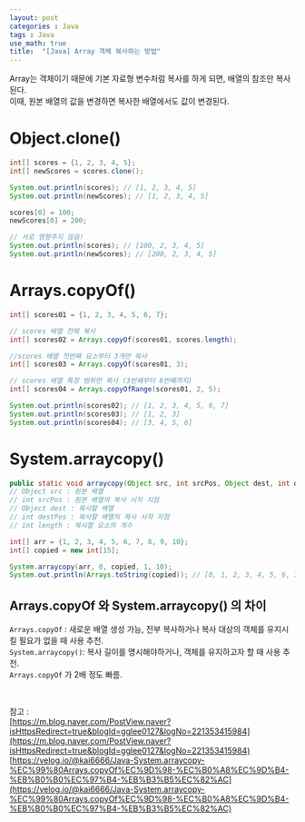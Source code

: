 ```yaml
---
layout: post
categories : Java
tags : Java
use_math: true
title:  "[Java] Array 객체 복사하는 방법"
---
```


Array는 객체이기 때문에 기본 자료형 변수처럼 복사를 하게 되면, 배열의 참조만 복사된다.    
이때, 원본 배열의 값을 변경하면 복사한 배열에서도 값이 변경된다.   

# Object.clone()
```java 
int[] scores = {1, 2, 3, 4, 5}; 
int[] newScores = scores.clone(); 

System.out.println(scores); // [1, 2, 3, 4, 5]
System.out.println(newScores); // [1, 2, 3, 4, 5]

scores[0] = 100; 
newScores[0] = 200; 

// 서로 영향주지 않음! 
System.out.println(scores); // [100, 2, 3, 4, 5]
System.out.println(newScores); // [200, 2, 3, 4, 5]
```

# Arrays.copyOf()
```java 
int[] scores01 = {1, 2, 3, 4, 5, 6, 7}; 

// scores 배열 전체 복사 
int[] scores02 = Arrays.copyOf(scores01, scores.length);

//scores 배열 첫번째 요소부터 3개만 복사 
int[] scores03 = Arrays.copyOf(scores01, 3); 

// scores 배열 특정 범위만 복사 (3번째부터 6번째까지)
int[] scores04 = Arrays.copyOfRange(scores01, 2, 5); 

System.out.println(scores02); // [1, 2, 3, 4, 5, 6, 7]
System.out.println(scores03); // [1, 2, 3]
System.out.println(scores04); // [3, 4, 5, 6]
```

# System.arraycopy()
```java 
public static void arraycopy(Object src, int srcPos, Object dest, int destPos, int length)
// Object src : 원본 배열 
// int srcPos : 원본 배열의 복사 시작 지점
// Object dest : 복사할 배열 
// int destPos : 복사할 배열의 복사 시작 지점 
// int length : 복사할 요소의 개수 
```

```java 
int[] arr = {1, 2, 3, 4, 5, 6, 7, 8, 9, 10}; 
int[] copied = new int[15]; 

System.arraycopy(arr, 0, copied, 1, 10); 
System.out.println(Arrays.toString(copied)); // [0, 1, 2, 3, 4, 5, 6, 7, 8, 9, 10, 0, 0, 0, 0]
```
## Arrays.copyOf 와 System.arraycopy() 의 차이 

`Arrays.copyOf` : 새로운 배열 생성 가능, 전부 복사하거나 복사 대상의 객체를 유지시킬 필요가 없을 때 사용 추천.    
`System.arraycopy()`: 복사 길이를 명시해야하거나, 객체를 유지하고자 할 때 사용 추천.     
`Arrays.copyOf` 가 2배 정도 빠름. 

<br>

참고 :     
[https://m.blog.naver.com/PostView.naver?isHttpsRedirect=true&blogId=gglee0127&logNo=221353415984](https://m.blog.naver.com/PostView.naver?isHttpsRedirect=true&blogId=gglee0127&logNo=221353415984)      
[https://velog.io/@kai6666/Java-System.arraycopy-%EC%99%80Arrays.copyOf%EC%9D%98-%EC%B0%A8%EC%9D%B4-%EB%B0%B0%EC%97%B4-%EB%B3%B5%EC%82%AC](https://velog.io/@kai6666/Java-System.arraycopy-%EC%99%80Arrays.copyOf%EC%9D%98-%EC%B0%A8%EC%9D%B4-%EB%B0%B0%EC%97%B4-%EB%B3%B5%EC%82%AC)